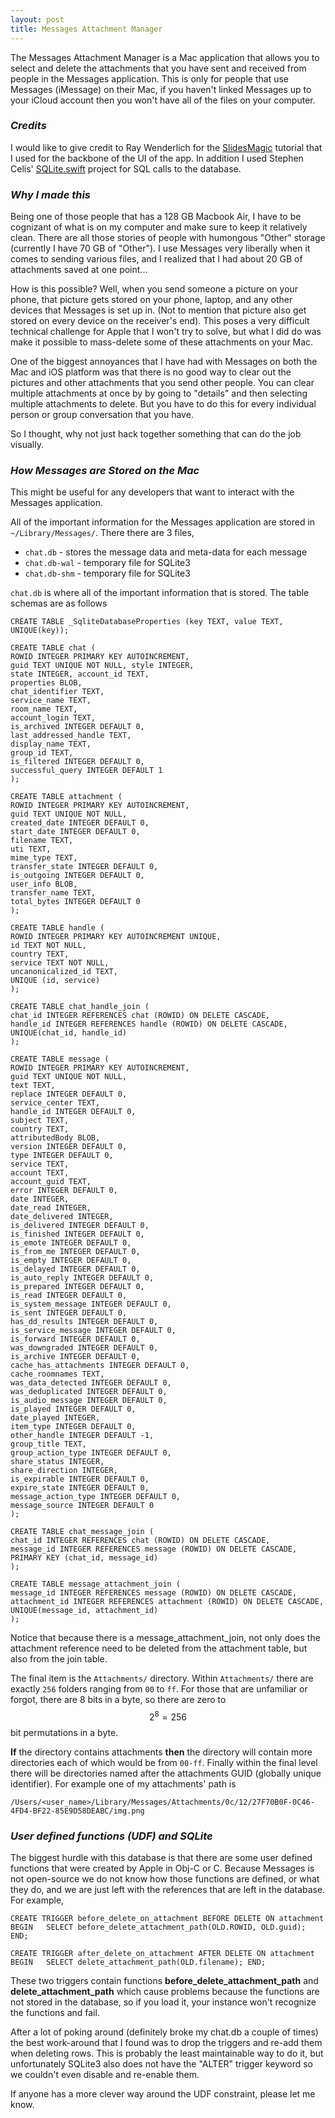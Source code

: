 ```yaml
---
layout: post
title: Messages Attachment Manager 
---
```

The Messages Attachment Manager is a Mac application that allows you to select and delete the attachments that you have sent and received from people in the Messages application. This is only for people that use Messages (iMessage) on their Mac, if you haven't linked Messages up to your iCloud account then you won't have all of the files on your computer.


### _Credits_


I would like to give credit to Ray Wenderlich for the [SlidesMagic](https://www.raywenderlich.com/120494/collection-views-os-x-tutorial) tutorial that I used for the backbone of the UI of the app. In addition I used Stephen Celis' [SQLite.swift](https://github.com/stephencelis/SQLite.swift) project for SQL calls to the database. 

### _Why I made this_
Being one of those people that has a 128 GB Macbook Air, I have to be cognizant of what is on my computer and make sure to keep it relatively clean. There are all those stories of people with humongous "Other" storage (currently I have 70 GB of "Other"). I use Messages very liberally when it comes to sending various files, and I realized that I had about 20 GB of attachments saved at one point...

How is this possible? Well, when you send someone a picture on your phone, that picture gets stored on your phone, laptop, and any other devices that Messages is set up in. (Not to mention that picture also get stored on every device on the receiver's end). This poses a very difficult technical challenge for Apple that I won't try to solve, but what I did do was make it possible to mass-delete some of these attachments on your Mac.

One of the biggest annoyances that I have had with Messages on both the Mac and iOS platform was that there is no good way to clear out the pictures and other attachments that you send other people. You can clear multiple attachments at once by by going to "details" and then selecting multiple attachments to delete. But you have to do this for every individual person or group conversation that you have. 

So I thought, why not just hack together something that can do the job visually. 


### _How Messages are Stored on the Mac_

This might be useful for any developers that want to interact with the Messages application. 

All of the important information for the Messages application are stored in `~/Library/Messages/`. There there are 3 files,
    
- `chat.db` - stores the message data and meta-data for each message
- `chat.db-wal` - temporary file for SQLite3
- `chat.db-shm` - temporary file for SQLite3

`chat.db` is where all of the important information that is stored. The table schemas are as follows

	CREATE TABLE _SqliteDatabaseProperties (key TEXT, value TEXT, UNIQUE(key));
	
	CREATE TABLE chat (
	ROWID INTEGER PRIMARY KEY AUTOINCREMENT, 
	guid TEXT UNIQUE NOT NULL, style INTEGER, 
	state INTEGER, account_id TEXT, 
	properties BLOB, 
	chat_identifier TEXT, 
	service_name TEXT, 
	room_name TEXT, 
	account_login TEXT, 
	is_archived INTEGER DEFAULT 0, 
	last_addressed_handle TEXT, 
	display_name TEXT, 
	group_id TEXT, 
	is_filtered INTEGER DEFAULT 0, 
	successful_query INTEGER DEFAULT 1
	);

	CREATE TABLE attachment (
	ROWID INTEGER PRIMARY KEY AUTOINCREMENT, 
	guid TEXT UNIQUE NOT NULL, 
	created_date INTEGER DEFAULT 0, 
	start_date INTEGER DEFAULT 0, 
	filename TEXT, 
	uti TEXT, 
	mime_type TEXT, 
	transfer_state INTEGER DEFAULT 0, 
	is_outgoing INTEGER DEFAULT 0, 
	user_info BLOB, 
	transfer_name TEXT, 
	total_bytes INTEGER DEFAULT 0
	);
	
	CREATE TABLE handle ( 
	ROWID INTEGER PRIMARY KEY AUTOINCREMENT UNIQUE, 
	id TEXT NOT NULL, 
	country TEXT, 
	service TEXT NOT NULL, 
	uncanonicalized_id TEXT, 
	UNIQUE (id, service) 
	);

	CREATE TABLE chat_handle_join ( 
	chat_id INTEGER REFERENCES chat (ROWID) ON DELETE CASCADE, 
	handle_id INTEGER REFERENCES handle (ROWID) ON DELETE CASCADE, 
	UNIQUE(chat_id, handle_id)
	);

	CREATE TABLE message (
	ROWID INTEGER PRIMARY KEY AUTOINCREMENT, 
	guid TEXT UNIQUE NOT NULL, 
	text TEXT, 
	replace INTEGER DEFAULT 0, 
	service_center TEXT, 
	handle_id INTEGER DEFAULT 0, 
	subject TEXT, 
	country TEXT, 
	attributedBody BLOB, 
	version INTEGER DEFAULT 0, 
	type INTEGER DEFAULT 0, 
	service TEXT, 
	account TEXT, 
	account_guid TEXT, 
	error INTEGER DEFAULT 0, 
	date INTEGER, 
	date_read INTEGER, 
	date_delivered INTEGER, 
	is_delivered INTEGER DEFAULT 0, 
	is_finished INTEGER DEFAULT 0, 
	is_emote INTEGER DEFAULT 0, 
	is_from_me INTEGER DEFAULT 0, 
	is_empty INTEGER DEFAULT 0, 
	is_delayed INTEGER DEFAULT 0, 
	is_auto_reply INTEGER DEFAULT 0, 
	is_prepared INTEGER DEFAULT 0, 
	is_read INTEGER DEFAULT 0, 
	is_system_message INTEGER DEFAULT 0, 
	is_sent INTEGER DEFAULT 0, 
	has_dd_results INTEGER DEFAULT 0, 
	is_service_message INTEGER DEFAULT 0, 
	is_forward INTEGER DEFAULT 0, 
	was_downgraded INTEGER DEFAULT 0, 
	is_archive INTEGER DEFAULT 0, 
	cache_has_attachments INTEGER DEFAULT 0, 
	cache_roomnames TEXT, 
	was_data_detected INTEGER DEFAULT 0, 
	was_deduplicated INTEGER DEFAULT 0, 
	is_audio_message INTEGER DEFAULT 0, 
	is_played INTEGER DEFAULT 0, 
	date_played INTEGER, 
	item_type INTEGER DEFAULT 0, 
	other_handle INTEGER DEFAULT -1, 
	group_title TEXT, 
	group_action_type INTEGER DEFAULT 0, 
	share_status INTEGER, 
	share_direction INTEGER, 
	is_expirable INTEGER DEFAULT 0, 
	expire_state INTEGER DEFAULT 0, 
	message_action_type INTEGER DEFAULT 0, 
	message_source INTEGER DEFAULT 0
	);

	CREATE TABLE chat_message_join ( 
	chat_id INTEGER REFERENCES chat (ROWID) ON DELETE CASCADE, 
	message_id INTEGER REFERENCES message (ROWID) ON DELETE CASCADE, 
	PRIMARY KEY (chat_id, message_id)
	);

	CREATE TABLE message_attachment_join ( 
	message_id INTEGER REFERENCES message (ROWID) ON DELETE CASCADE, 
	attachment_id INTEGER REFERENCES attachment (ROWID) ON DELETE CASCADE, 
	UNIQUE(message_id, attachment_id)
	);
	
 Notice that because there is a message_attachment_join, not only does the attachment reference need to be deleted from the attachment table, but also from the join table. 
 
 The final item is the `Attachments/` directory. Within `Attachments/` there are exactly `256` folders ranging from `00` to `ff`. For those that are unfamiliar or forgot, there are 8 bits in a byte, so there are zero to $$2^8 = 256$$ bit permutations in a byte. 
 
 **If** the directory contains attachments **then** the directory will contain more directories each of which would be from `00-ff`. Finally within the final level there will be  directories named after the attachments GUID (globally unique identifier). For example one of my attachments' path is
 
 
	/Users/<user_name>/Library/Messages/Attachments/0c/12/27F70B0F-0C46-4FD4-BF22-85E9D58DEABC/img.png
 	


### _User defined functions (UDF) and SQLite_

The biggest hurdle with this database is that there are some user defined functions that were created by Apple in Obj-C or C. Because Messages is not open-source we do not know how those functions are defined, or what they do, and we are just left with the references that are left in the database. For example,

	CREATE TRIGGER before_delete_on_attachment BEFORE DELETE ON attachment BEGIN   SELECT before_delete_attachment_path(OLD.ROWID, OLD.guid); END;

	CREATE TRIGGER after_delete_on_attachment AFTER DELETE ON attachment BEGIN   SELECT delete_attachment_path(OLD.filename); END;

These two triggers contain functions **before_delete_attachment_path** and **delete_attachment_path** which cause problems because the functions are not stored in the database, so if you load it, your instance won't recognize the functions and fail.

After a lot of poking around (definitely broke my chat.db a couple of times) the best work-around that I found was to drop the triggers and re-add them when deleting rows. This is probably the least maintainable way to do it, but unfortunately SQLite3 also does not have the "ALTER" trigger keyword so we couldn't even disable and re-enable them.

If anyone has a more clever way around the UDF constraint, please let me know.

